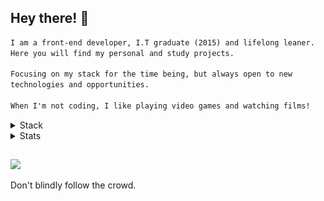 ## Hey there! 👋

```diff
I am a front-end developer, I.T graduate (2015) and lifelong leaner.
Here you will find my personal and study projects.

Focusing on my stack for the time being, but always open to new 
technologies and opportunities.

When I'm not coding, I like playing video games and watching films!
```
<details>
<summary>Stack</summary>
<br>
<div>
<a href="https://devdocs.io/html/"><img src="https://raw.githubusercontent.com/devicons/devicon/master/icons/html5/html5-original.svg" target="_blank" align="center" height="30" width="40"></a>
<a href="https://devdocs.io/css/"><img src="https://raw.githubusercontent.com/devicons/devicon/master/icons/css3/css3-original.svg" target="_blank" align="center" height="30" width="40"></a>
<a href="https://devdocs.io/javascript/"><img src="https://raw.githubusercontent.com/devicons/devicon/master/icons/javascript/javascript-plain.svg" target="_blank" align="center" height="30" width="40"></a>
 <a href="https://www.typescriptlang.org"><img src="https://cdn.jsdelivr.net/gh/devicons/devicon/icons/typescript/typescript-original.svg" target="_blank" align="center" height="30" width="40"><a/>
<a href="https://nodejs.org/en/"><img src="https://cdn.jsdelivr.net/gh/devicons/devicon/icons/nodejs/nodejs-original.svg" target="_blank" align="center" height="30" width="40"></a>
<a href="https://threejs.org"><img src="https://cdn.jsdelivr.net/gh/devicons/devicon/icons/threejs/threejs-original.svg" target="_blank" align="center" height="30" width="40"></a>
<a href="https://devdocs.io/react/"><img src="https://raw.githubusercontent.com/devicons/devicon/master/icons/react/react-original.svg" target="_blank" align="center" height="30" width="40"></a>
</div>
</details>
 
<details>
<summary>Stats</summary>
<br>
<div>
<a href="https://github.com/devstet"> 
<img src="https://github-readme-stats.vercel.app/api?username=devstet&show_icons=true&theme=discord_old_blurple&include_all_commits=true&count_private=true" height="180em">
<img src="https://github-readme-stats.vercel.app/api/top-langs/?username=devstet&layout=compact&langs_count=6&theme=discord_old_blurple" height="180em"></a>
</div>
</details>
 
  ##
 
<div>
<a href="https://www.linkedin.com/in/devstetrs" target="_blank"><img src="https://img.shields.io/badge/-LinkedIn-%230077B5?style=for-the-badge&logo=linkedin&logoColor=white" target="_blank"></a>
</div>
 
 Don't blindly follow the crowd.
